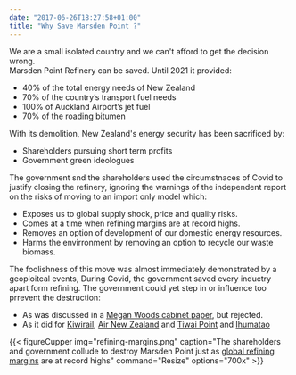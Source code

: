 ```yaml
---
date: "2017-06-26T18:27:58+01:00"
title: "Why Save Marsden Point ?"
---
```


We are a small isolated country and we can't afford to get the decision wrong.  
Marsden Point Refinery can be saved. Until 2021 it provided:

- 40% of the total energy needs of New Zealand
- 70% of the country’s transport fuel needs
- 100% of Auckland Airport’s jet fuel
- 70% of the roading bitumen

With its demolition, New Zealand's energy security has been sacrificed by:

- Shareholders pursuing short term profits
- Government green ideologues

The government snd the shareholders used the circumstnaces of Covid to 
justify closing the refinery, ignoring the warnings of the independent report
on the risks of moving to an import only model which:

- Exposes us to global supply shock, price and quality risks.
- Comes at a time when refining margins are at record highs. 
- Removes an option of development of our domestic energy resources.
- Harms the envirronment by removing an option to recycle our waste biomass.

The foolishness of this move was almost immediately demonstrated by a geoploitcal events,
During Covid, the government saved every inductry apart form refining. The government could yet 
step in or influence too prrevent the destruction:

- As was discussed in a [Megan Woods cabinet paper](), but rejected.
- As it did for [Kiwirail](https://www.kiwirail.co.nz/our-story/history/), [Air New Zealand]() and [Tiwai Point]() and [Ihumatao](https://www.rnz.co.nz/news/political/433043/ihumatao-deal-struck-between-government-and-fletcher-building-to-buy-disputed-land)

{{< figureCupper
img="refining-margins.png" 
caption="The shareholders and government collude to destroy Marsden Point just as [global refining margins](https://www.neste.com/investors/market-data/oil-product-margins) are at record highs" 
command="Resize" 
options="700x" >}}
